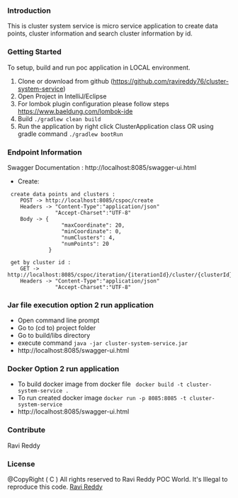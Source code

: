 ### Introduction 
This is cluster system service is micro service application to create data points, cluster information and search cluster information by id.

### Getting Started
To setup, build and run poc application in LOCAL environment. 
1.	Clone or download from github (https://github.com/ravireddy76/cluster-system-service)
2.	Open Project in IntelliJ/Eclipse
3.  For lombok plugin configuration please follow steps https://www.baeldung.com/lombok-ide
3.	Build ``` ./gradlew clean build ```
4.	Run the application by right click  ClusterApplication class 
    OR using gradle command  ``` ./gradlew bootRun ```

### Endpoint Information
Swagger Documentation : http://localhost:8085/swagger-ui.html
- Create:
```
 create data points and clusters : 
    POST -> http://localhost:8085/cspoc/create
    Headers -> "Content-Type":"application/json"
               "Accept-Charset":"UTF-8"
    Body -> {
                 "maxCoordinate": 20,
                 "minCoordinate": 0,
                 "numClusters": 4,
                 "numPoints": 20
             }
```
```
 get by cluster id : 
    GET -> http://localhost:8085/cspoc/iteration/{iterationId}/cluster/{clusterId}
    Headers -> "Content-Type":"application/json"
               "Accept-Charset":"UTF-8"
```

### Jar file execution option 2 run application
 - Open command line prompt
 - Go to (cd to) project folder
 - Go to build/libs directory
 - execute command  ``` java -jar cluster-system-service.jar ```
 - http://localhost:8085/swagger-ui.html

### Docker Option 2 run application
 - To build docker image from docker file
   ``` docker build -t cluster-system-service .```
 - To run created docker image  ``` docker run -p 8085:8085 -t cluster-system-service ```
 - http://localhost:8085/swagger-ui.html
 
### Contribute
Ravi Reddy 

### License
@CopyRight ( C ) All rights reserved to Ravi Reddy POC World. It's Illegal to reproduce this code.
[Ravi Reddy](https://www.linkedin.com/in/ravireddy55447/)
